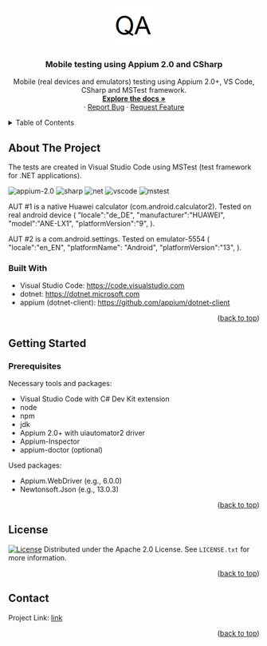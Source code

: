 <!-- PROJECT LOGO -->
<br />
<div align="center">
  <a href="https://github.com/seriousQA/appium2-CSharp">
    <img src="logo.png" alt="Logo" width="80" height="80">
  </a>

<h3 align="center"> Mobile testing using Appium 2.0 and CSharp</h3>
  <p align="center">    
	Mobile (real devices and emulators) testing using Appium 2.0+, VS Code, CSharp and MSTest framework.  
    <br />
    <a href="https://github.com/seriousQA/appium2-CSharp"><strong>Explore the docs »</strong></a>
    <br />
   ·
    <a href="https://github.com/seriousQA/appium2-CSharp/issues">Report Bug</a>
    ·
    <a href="https://github.com/seriousQA/appium2-CSharp/issues">Request Feature</a>
  </p>
</div>

<!-- TABLE OF CONTENTS -->
<details>
  <summary>Table of Contents</summary>
  <ol>
    <li>
      <a href="#about-the-project">About The Project</a>
      <ul>
        <li><a href="#built-with">Built With</a></li>
      </ul>
    </li>
    <li>
      <a href="#getting-started">Getting Started</a>
      <ul>
        <li><a href="#prerequisites">Prerequisites</a></li>
      </ul>
    </li>
    <li><a href="#license">License</a></li>
    <li><a href="#contact">Contact</a></li>
  </ol>
</details>

<!-- ABOUT THE PROJECT -->
## About The Project
The tests are created in Visual Studio Code using MSTest (test framework for .NET applications).
<p align="left">
<img src="https://github.com/user-attachments/assets/3c1a48a6-4b5f-4cc7-9ae7-2adf557f1e00" alt="appium-2.0" height="50"/>
<img src="https://cdn.jsdelivr.net/gh/devicons/devicon@latest/icons/csharp/csharp-original.svg" alt="sharp" height="50"/>
<img src="https://cdn.jsdelivr.net/gh/devicons/devicon@latest/icons/dotnetcore/dotnetcore-original.svg" alt="net" height="50"/>
<img src="https://cdn.jsdelivr.net/gh/devicons/devicon@latest/icons/vscode/vscode-original.svg" alt="vscode" height="50" />
<img src="https://github.com/user-attachments/assets/0de8b7b2-afb9-48f5-9273-ce2fc793379a" alt="mstest" height="50"/>
</p>

AUT #1 is a native Huawei calculator (com.android.calculator2). Tested on real android device (
"locale":"de_DE",
"manufacturer":"HUAWEI",
"model":"ANE-LX1",
"platformVersion":"9",
).

AUT #2 is a com.android.settings. Tested on emulator-5554 (
"locale":"en_EN",
"platformName": "Android",
"platformVersion":"13",
).

### Built With
* Visual Studio Code: https://code.visualstudio.com
* dotnet: https://dotnet.microsoft.com
* appium (dotnet-client): https://github.com/appium/dotnet-client
<p align="right">(<a href="#readme-top">back to top</a>)</p>

<!-- GETTING STARTED -->
## Getting Started
### Prerequisites
Necessary tools and packages:
* Visual Studio Code with C# Dev Kit extension
* node
* npm
* jdk
* Appium 2.0+ with uiautomator2 driver
* Appium-Inspector
* appium-doctor (optional)

Used packages:
* Appium.WebDriver (e.g., 6.0.0)
* Newtonsoft.Json (e.g., 13.0.3)
<p align="right">(<a href="#readme-top">back to top</a>)</p>

<!-- LICENSE -->
## License
[![License](https://img.shields.io/badge/License-Apache%202.0-blue.svg)](https://opensource.org/licenses/Apache-2.0)
Distributed under the Apache 2.0 License. See `LICENSE.txt` for more information.
<p align="right">(<a href="#readme-top">back to top</a>)</p>

<!-- CONTACT -->
## Contact
Project Link: [link](https://github.com/seriousQA/appium2-CSharp)
<p align="right">(<a href="#readme-top">back to top</a>)</p>
